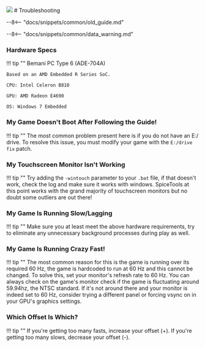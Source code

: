 <img class="header-logo" src="/img/konami/beatstream/animutribe/logo.webp">
# Troubleshooting

--8<-- "docs/snippets/common/old_guide.md"

--8<-- "docs/snippets/common/data_warning.md"

### Hardware Specs

!!! tip ""
    Bemani PC Type 6 (ADE-704A)

    Based on an AMD Embedded R Series SoC.

    CPU: Intel Celeron B810

    GPU: AMD Radeon E4690

    OS: Windows 7 Embedded 

### My Game Doesn't Boot After Following the Guide!

!!! tip ""
    The most common problem present here is if you do not have an E:/ drive. To resolve this issue, you must modify your game with the `E:/drive fix` patch.

### My Touchscreen Monitor Isn't Working

!!! tip ""
    Try adding the `-wintouch` parameter to your `.bat` file, if that doesn't work, check the log and make sure it works with windows. SpiceTools at this point works with the grand majority of touchscreen monitors but no doubt some outliers are out there!

### My Game Is Running Slow/Lagging

!!! tip ""
    Make sure you at least meet the above hardware requirements, try to eliminate any unnecessary background processes during play as well.

### My Game Is Running Crazy Fast!

!!! tip ""
    The most common reason for this is the game is running over its required 60 Hz, the game is hardcoded to run at 60 Hz and this cannot be changed. To solve this, set your monitor's refresh rate to 60 Hz. You can always check on the game's monitor check if the game is fluctuating around 59.94hz, the NTSC standard. If it's not around there and your monitor is indeed set to 60 Hz, consider trying a different panel or forcing vsync on in your GPU's graphics settings.

### Which Offset Is Which?

!!! tip ""
    If you're getting too many fasts, increase your offset (+). If you're getting too many slows, decrease your offset (-).